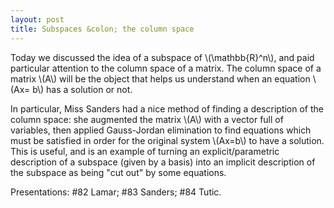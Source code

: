 ```yaml
---
layout: post
title: Subspaces &colon; the column space
---
```


Today we discussed the idea of a subspace of \\(\\mathbb{R}^n\\), and paid
particular attention to the column space of a matrix. The column space of a
matrix \\(A\\) will be the object that helps us understand when an equation
\\(Ax= b\\) has a solution or not.

In particular, Miss Sanders had a nice method of finding a description of the column
space: she augmented the matrix \\(A\\) with a vector full of variables, then
applied Gauss-Jordan elimination to find equations which must be satisfied
in order for the original system \\(Ax=b\\) to have a solution. This is useful,
and is an example of turning an explicit/parametric description of a subspace
(given by a basis) into an implicit description of the subspace as being "cut out"
by some equations.

Presentations: \#82 Lamar; \#83 Sanders; \#84 Tutic.
